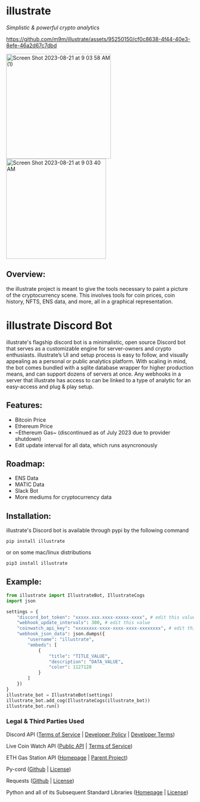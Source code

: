 

# illustrate
_Simplistic & powerful crypto analytics_

https://github.com/m9m/illustrate/assets/95250150/cf0c8638-4f44-40e3-8efe-46a2d67c7dbd

<img width="281" alt="Screen Shot 2023-08-21 at 9 03 58 AM (1)" src="https://github.com/m9m/illustrate/assets/95250150/68b22be5-c1a7-4bca-a5cf-b7092eff0759">

<img width="268" alt="Screen Shot 2023-08-21 at 9 03 40 AM" src="https://github.com/m9m/illustrate/assets/95250150/34cfe18a-e64e-46f8-89a6-38137e486191">


## Overview:
the illustrate project is meant to give the tools necessary to paint a picture of the cryptocurrency scene. This involves tools for coin prices, coin history, NFTS, ENS data, and more, all in a graphical representation.

# illustrate Discord Bot

illustrate's flagship discord bot is a minimalistic, open source Discord bot that serves as a customizable engine for server-owners and crypto enthusiasts. illustrate’s UI and setup process is easy to follow, and visually appealing as a personal or public analytics platform. With scaling in mind, the bot comes bundled with a sqlite database wrapper for higher production means, and can support dozens of servers at once. Any webhooks in a server that illustrate has access to can be linked to a type of analytic for an easy-access and plug & play setup.

## Features:
* Bitcoin Price
* Ethereum Price
* ~Ethereum Gas~ (discontinued as of July 2023 due to provider shutdown)
* Edit update interval for all data, which runs asyncronously

## Roadmap:
* ENS Data
* MATIC Data
* Slack Bot
* More mediums for cryptocurrency data

## Installation:
illustrate's Discord bot is available through pypi by the following command

```
pip install illustrate
```

or on some mac/linux distributions

```
pip3 install illustrate
```

## Example:
```python
from illustrate import IllustrateBot, IllustrateCogs
import json

settings = {
    "discord_bot_token": "xxxxx.xxx.xxxx-xxxxx-xxxx", # edit this value
    "webhook_update_intervals": 300, # edit this value
    "coinwatch_api_key": "xxxxxxxx-xxxx-xxxx-xxxx-xxxxxxxx", # edit this value
    "webhook_json_data": json.dumps({
        "username": "illustrate",
        "embeds": [
            {
                "title": "TITLE_VALUE", 
                "description": "DATA_VALUE",
                "color": 1127128
            }
        ]
    })
}
illustrate_bot = IllustrateBot(settings)
illustrate_bot.add_cog(IllustrateCogs(illustrate_bot))
illustrate_bot.run()
```

### Legal & Third Parties Used
Discord API ([Terms of Service](https://discord.com/terms) | [Developer Policy](https://discord.com/developers/docs/policies-and-agreements/developer-policy) | [Developer Terms](https://discord.com/developers/docs/policies-and-agreements/terms-of-service))

Live Coin Watch API ([Public API](https://www.livecoinwatch.com/tools/api) | [Terms of Service](https://www.livecoinwatch.com/legal/terms#api))

ETH Gas Station API ([Homepage](https://ethgasstation.info/) | [Parent Project](https://concourseopen.com/))

Py-cord ([Github](https://github.com/Pycord-Development/pycord) | [License](https://github.com/Pycord-Development/pycord/blob/master/LICENSE))

Requests ([Github](https://github.com/psf/requests) | [License](https://github.com/psf/requests/blob/main/LICENSE))

Python and all of its Subsequent Standard Libraries ([Homepage](https://www.python.org/) | [License](https://docs.python.org/3/license.html))




